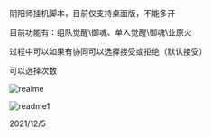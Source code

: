 阴阳师挂机脚本，目前仅支持桌面版，不能多开

目前功能有：组队觉醒\御魂、单人觉醒\御魂\业原火

过程中可以如果有协同可以选择接受或拒绝（默认接受）

可以选择次数

![realme](https://user-images.githubusercontent.com/57135698/144731480-ec312ed8-b742-4ed5-b0ab-8149f4d927aa.PNG)

![readme1](https://user-images.githubusercontent.com/57135698/144734557-a08f1a89-eec4-4ac4-99a8-a33fcb5d89ea.PNG)

2021/12/5
